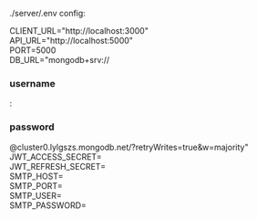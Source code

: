 ./server/.env config:

CLIENT_URL="http://localhost:3000"<br />
API_URL="http://localhost:5000"<br />
PORT=5000<br />
DB_URL="mongodb+srv://<h3>username</h3>:<h3>password</h3>@cluster0.lylgszs.mongodb.net/?retryWrites=true&w=majority"<br />
JWT_ACCESS_SECRET=<accessSecretKey><br />
JWT_REFRESH_SECRET=<refreshSecretKey><br />
SMTP_HOST=<smtpHost><br />
SMTP_PORT=<smtpPort><br />
SMTP_USER=<smtpUser><br />
SMTP_PASSWORD=<smtpPass><br />

